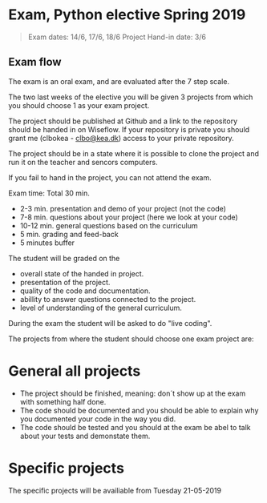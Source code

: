 # Exam, Python elective Spring 2019

> Exam dates: 14/6, 17/6, 18/6
> Project Hand-in date: 3/6

## Exam flow
The exam is an oral exam, and are evaluated after the 7 step scale.

The two last weeks of the elective you will be given 3 projects from which you should choose 1 as your exam project.   

The project should be published at Github and a link to the repository should be handed in on Wiseflow. If your repository is private you should grant me (clbokea - clbo@kea.dk) access to your private repository.  

The project should be in a state where it is possible to clone the project and run it on the teacher and sencors computers. 

If you fail to hand in the project, you can not attend the exam. 

Exam time: Total 30 min.  
* 2-3 min. presentation and demo of your project (not the code)
* 7-8 min. questions about your project (here we look at your code)
* 10-12 min. general questions based on the curriculum  
* 5 min. grading and feed-back
* 5 minutes buffer

The student will be graded on the 
* overall state of the handed in project. 
* presentation of the project.
* quality of the code and documentation.  
* abillity to answer questions connected to the project.
* level of understanding of the general curriculum. 

During the exam the student will be asked to do "live coding".

The projects from where the student should choose one exam project are:

# General all projects
* The project should be finished, meaning: don´t show up at the exam with something half done.
* The code should be documented and you should be able to explain why you documented your code in the way you did. 
* The code should be tested and you should at the exam be abel to talk about your tests and demonstate them.

# Specific projects
The specific projects will be availiable from Tuesday 21-05-2019


